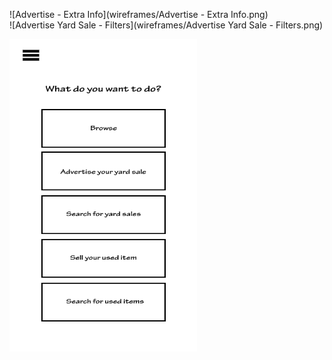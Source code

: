 ![Advertise - Extra Info](wireframes/Advertise - Extra Info.png)  
![Advertise Yard Sale - Filters](wireframes/Advertise Yard Sale - Filters.png)  

<img src="Homepage.png" width="300" height="500">
